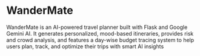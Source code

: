 # WanderMate
WanderMate is an AI-powered travel planner built with Flask and Google Gemini AI. It generates personalized, mood-based itineraries, provides risk and crowd analysis, and features a day-wise budget tracing system to help users plan, track, and optimize their trips with smart AI insights
